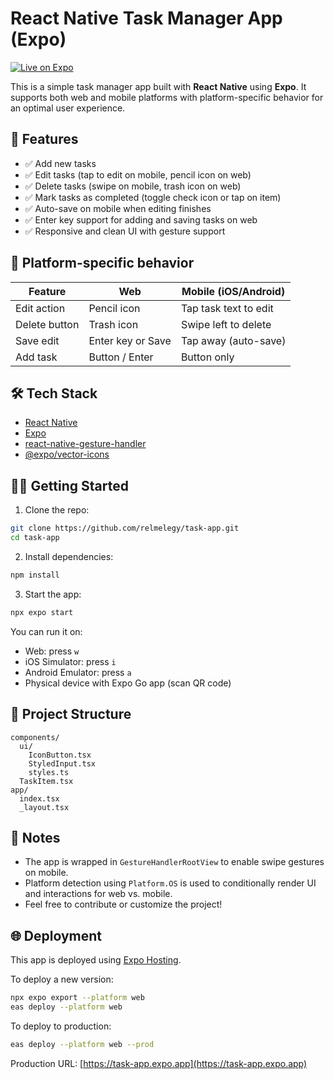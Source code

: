 # React Native Task Manager App (Expo)

[![Live on Expo](https://img.shields.io/badge/Live%20Demo-Expo-blue?logo=expo)](https://task-app.expo.app)

This is a simple task manager app built with **React Native** using **Expo**. It supports both web and mobile platforms with platform-specific behavior for an optimal user experience.

## 🚀 Features

- ✅ Add new tasks
- ✅ Edit tasks (tap to edit on mobile, pencil icon on web)
- ✅ Delete tasks (swipe on mobile, trash icon on web)
- ✅ Mark tasks as completed (toggle check icon or tap on item)
- ✅ Auto-save on mobile when editing finishes
- ✅ Enter key support for adding and saving tasks on web
- ✅ Responsive and clean UI with gesture support

## 📱 Platform-specific behavior

| Feature             | Web               | Mobile (iOS/Android)     |
|---------------------|-------------------|--------------------------|
| Edit action         | Pencil icon       | Tap task text to edit    |
| Delete button       | Trash icon        | Swipe left to delete     |
| Save edit           | Enter key or Save | Tap away (auto-save)     |
| Add task            | Button / Enter    | Button only              |


## 🛠️ Tech Stack

- [React Native](https://reactnative.dev/)
- [Expo](https://expo.dev/)
- [react-native-gesture-handler](https://docs.swmansion.com/react-native-gesture-handler/)
- [@expo/vector-icons](https://docs.expo.dev/guides/icons/)

## 🧑‍💻 Getting Started

1. Clone the repo:

```bash
git clone https://github.com/relmelegy/task-app.git
cd task-app
```

2. Install dependencies:

```bash
npm install
```

3. Start the app:

```bash
npx expo start
```

You can run it on:
- Web: press `w`
- iOS Simulator: press `i`
- Android Emulator: press `a`
- Physical device with Expo Go app (scan QR code)

## 📂 Project Structure

```
components/
  ui/
    IconButton.tsx
    StyledInput.tsx
    styles.ts
  TaskItem.tsx
app/
  index.tsx
  _layout.tsx
```

## 📌 Notes

- The app is wrapped in `GestureHandlerRootView` to enable swipe gestures on mobile.
- Platform detection using `Platform.OS` is used to conditionally render UI and interactions for web vs. mobile.
- Feel free to contribute or customize the project!

## 🌐 Deployment

This app is deployed using [Expo Hosting](https://expo.dev/).

To deploy a new version:

```bash
npx expo export --platform web
eas deploy --platform web
```

To deploy to production:

```bash
eas deploy --platform web --prod
```

Production URL: [https://task-app.expo.app](https://task-app.expo.app)
